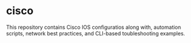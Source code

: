 # cisco
This repository contains Cisco IOS configuratios along with, automation scripts, network best practices, and CLI-based toubleshooting examples.
